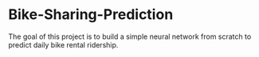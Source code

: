 # Bike-Sharing-Prediction
The goal of this project is to build a simple neural network from scratch to predict daily bike rental ridership.
